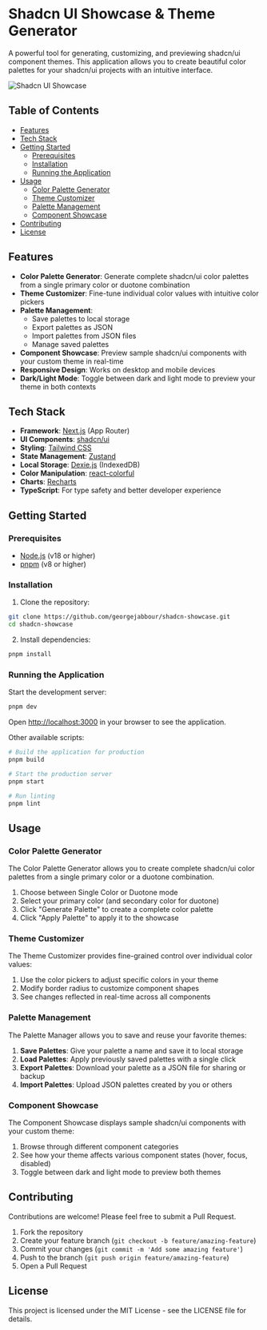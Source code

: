 # Shadcn UI Showcase & Theme Generator

A powerful tool for generating, customizing, and previewing shadcn/ui component themes. This application allows you to create beautiful color palettes for your shadcn/ui projects with an intuitive interface.

![Shadcn UI Showcase](https://github.com/yourusername/shadcn-showcase/assets/yourusername/shadcn-showcase.png)

## Table of Contents

- [Features](#features)
- [Tech Stack](#tech-stack)
- [Getting Started](#getting-started)
  - [Prerequisites](#prerequisites)
  - [Installation](#installation)
  - [Running the Application](#running-the-application)
- [Usage](#usage)
  - [Color Palette Generator](#color-palette-generator)
  - [Theme Customizer](#theme-customizer)
  - [Palette Management](#palette-management)
  - [Component Showcase](#component-showcase)
- [Contributing](#contributing)
- [License](#license)

## Features

- **Color Palette Generator**: Generate complete shadcn/ui color palettes from a single primary color or duotone combination
- **Theme Customizer**: Fine-tune individual color values with intuitive color pickers
- **Palette Management**:
  - Save palettes to local storage
  - Export palettes as JSON
  - Import palettes from JSON files
  - Manage saved palettes
- **Component Showcase**: Preview sample shadcn/ui components with your custom theme in real-time
- **Responsive Design**: Works on desktop and mobile devices
- **Dark/Light Mode**: Toggle between dark and light mode to preview your theme in both contexts

## Tech Stack

- **Framework**: [Next.js](https://nextjs.org/) (App Router)
- **UI Components**: [shadcn/ui](https://ui.shadcn.com/)
- **Styling**: [Tailwind CSS](https://tailwindcss.com/)
- **State Management**: [Zustand](https://github.com/pmndrs/zustand)
- **Local Storage**: [Dexie.js](https://dexie.org/) (IndexedDB)
- **Color Manipulation**: [react-colorful](https://github.com/omgovich/react-colorful)
- **Charts**: [Recharts](https://recharts.org/)
- **TypeScript**: For type safety and better developer experience

## Getting Started

### Prerequisites

- [Node.js](https://nodejs.org/) (v18 or higher)
- [pnpm](https://pnpm.io/) (v8 or higher)

### Installation

1. Clone the repository:

```bash
git clone https://github.com/georgejabbour/shadcn-showcase.git
cd shadcn-showcase
```

2. Install dependencies:

```bash
pnpm install
```

### Running the Application

Start the development server:

```bash
pnpm dev
```

Open [http://localhost:3000](http://localhost:3000) in your browser to see the application.

Other available scripts:

```bash
# Build the application for production
pnpm build

# Start the production server
pnpm start

# Run linting
pnpm lint
```

## Usage

### Color Palette Generator

The Color Palette Generator allows you to create complete shadcn/ui color palettes from a single primary color or a duotone combination.

1. Choose between Single Color or Duotone mode
2. Select your primary color (and secondary color for duotone)
3. Click "Generate Palette" to create a complete color palette
4. Click "Apply Palette" to apply it to the showcase

### Theme Customizer

The Theme Customizer provides fine-grained control over individual color values:

1. Use the color pickers to adjust specific colors in your theme
2. Modify border radius to customize component shapes
3. See changes reflected in real-time across all components

### Palette Management

The Palette Manager allows you to save and reuse your favorite themes:

1. **Save Palettes**: Give your palette a name and save it to local storage
2. **Load Palettes**: Apply previously saved palettes with a single click
3. **Export Palettes**: Download your palette as a JSON file for sharing or backup
4. **Import Palettes**: Upload JSON palettes created by you or others

### Component Showcase

The Component Showcase displays sample shadcn/ui components with your custom theme:

1. Browse through different component categories
2. See how your theme affects various component states (hover, focus, disabled)
3. Toggle between dark and light mode to preview both themes

## Contributing

Contributions are welcome! Please feel free to submit a Pull Request.

1. Fork the repository
2. Create your feature branch (`git checkout -b feature/amazing-feature`)
3. Commit your changes (`git commit -m 'Add some amazing feature'`)
4. Push to the branch (`git push origin feature/amazing-feature`)
5. Open a Pull Request

## License

This project is licensed under the MIT License - see the LICENSE file for details.